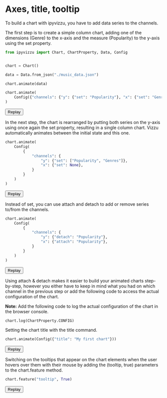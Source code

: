 # Axes, title, tooltip

To build a chart with ipyvizzu, you have to add data series to the channels.

The first step is to create a simple column chart, adding one of the dimensions (Genre) to the x-axis and the measure (Popularity) to the y-axis using the set property.

```python
from ipyvizzu import Chart, ChartProperty, Data, Config


chart = Chart()

data = Data.from_json("./music_data.json")

chart.animate(data)

chart.animate(
    Config({"channels": {"y": {"set": "Popularity"}, "x": {"set": "Genres"}}})
)
```

<div id="tutorial_01_03_01"></div>
<button type="button" id="tutorial_01_03_01_replay">Replay</button>

In the next step, the chart is rearranged by putting both series on the y-axis using once again the set property, resulting in a single column chart. Vizzu automatically animates between the initial state and this one.

```python
chart.animate(
    Config(
        {
            "channels": {
                "y": {"set": ["Popularity", "Genres"]},
                "x": {"set": None},
            }
        }
    )
)
```

<div id="tutorial_01_03_02"></div>
<button type="button" id="tutorial_01_03_02_replay">Replay</button>

Instead of set, you can use attach and detach to add or remove series to/from the channels.

```python
chart.animate(
    Config(
        {
            "channels": {
                "y": {"detach": "Popularity"},
                "x": {"attach": "Popularity"},
            }
        }
    )
)
```

<div id="tutorial_01_03_03"></div>
<button type="button" id="tutorial_01_03_03_replay">Replay</button>

Using attach & detach makes it easier to build your animated charts step-by-step, however you either have to keep in mind what you had on which channel in the previous step or add the following code to access the actual configuration of the chart.

**Note:** Add the following code to log the actual configuration of the chart in the browser console.

```python
chart.log(ChartProperty.CONFIG)
```

Setting the chart title with the title command.

```python
chart.animate(Config({"title": "My first chart"}))
```

<div id="tutorial_01_03_04"></div>
<button type="button" id="tutorial_01_03_04_replay">Replay</button>

Switching on the tooltips that appear on the chart elements when the user hovers over them with their mouse by adding the (tooltip, true) parameters to the chart.feature method.

```python
chart.feature("tooltip", True)
```

<div id="tutorial_01_03_05"></div>
<button type="button" id="tutorial_01_03_05_replay">Replay</button>

<script src="./01_03_axes_title_tooltip.js"></script>
